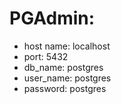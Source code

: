# PGAdmin:
- host name: localhost
- port: 5432
- db_name: postgres
- user_name: postgres
- password: postgres
